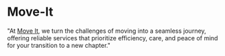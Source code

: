 # Move-It
"At <a href="">Move It</a>, we turn the challenges of moving into a seamless journey, offering reliable services that prioritize efficiency, care, and peace of mind for your transition to a new chapter."
